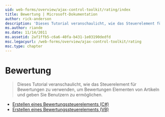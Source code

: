 ```yaml
---
uid: web-forms/overview/ajax-control-toolkit/rating/index
title: Bewertung | Microsoft-Dokumentation
author: rick-anderson
description: 'Dieses Tutorial veranschaulicht, wie das Steuerelement für Bewertungen zu verwenden, um Bewertungen Elementen von Artikeln und geben Sie Benutzern zu ermöglichen.'
ms.author: riande
ms.date: 11/14/2011
ms.assetid: 2af1ffb5-c6a6-40fa-b431-1e03190dedfd
msc.legacyurl: /web-forms/overview/ajax-control-toolkit/rating
msc.type: chapter
---
```

<a name="rating"></a>Bewertung
====================
> Dieses Tutorial veranschaulicht, wie das Steuerelement für Bewertungen zu verwenden, um Bewertungen Elementen von Artikeln und geben Sie Benutzern zu ermöglichen.


- [Erstellen eines Bewertungssteuerelements (C#)](creating-a-rating-control-cs.md)
- [Erstellen eines Bewertungssteuerelements (VB)](creating-a-rating-control-vb.md)
